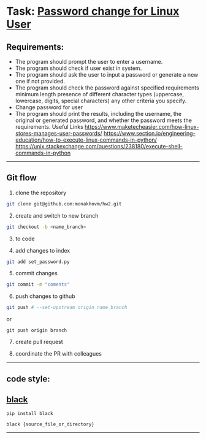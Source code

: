 # Task: [Password change for Linux User](https://github.com/devops01ua/python01-hw/blob/main/homeworks/HW2.md)

## Requirements:

- The program should prompt the user to enter a username.
- The program should check if user exist in system.
- The program should ask the user to input a password or generate a new one if not provided.
- The program should check the password against specified requirements
minimum length
presence of different character types (uppercase, lowercase, digits, special characters)
any other criteria you specify.
- Change password for user
- The program should print the results, including the username, the original or generated password, and whether the password meets the requirements.
Useful Links https://www.maketecheasier.com/how-linux-stores-manages-user-passwords/ https://www.section.io/engineering-education/how-to-execute-linux-commands-in-python/ https://unix.stackexchange.com/questions/238180/execute-shell-commands-in-python

---

## Git flow
1. clone the repository
```bash
git clone git@github.com:monakhovm/hw2.git

```
2. create and switch to new branch
```bash
git checkout -b <name_branch>
```
3. to code

4. add changes to index
```bash
git add set_password.py
```
5. commit changes
```bash
git commit -m "coments"
```
6. push changes to github
```bash
git push # --set-upstream origin name_branch
```
or
```
git push origin branch
```
7. create pull request

8. coordinate the PR with colleagues

---

## code style:
## [black](https://pypi.org/project/black/)
```
pip install black
```

```
black {source_file_or_directory}
```
---

